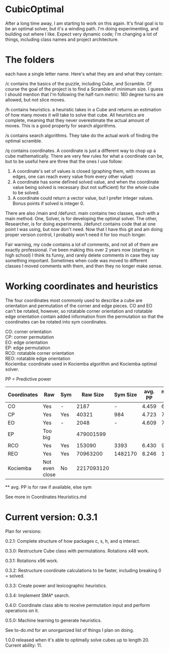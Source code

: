 # CubicOptimal
After a long time away, I am starting to work on this again. It's final goal is to be an optimal solver, but it's a winding path. I'm doing experimenting, and building out where I like. Expect very dynamic code; I'm changing a lot of things, including class names and project architecture. 

# The folders
each have a single letter name. Here's what they are and what they contain:

/c contains the basics of the puzzle, including Cube, and Scramble. Of course the goal of the project is to find a Scramble of minimum size. I guess I should mention that I'm following the half-turn metric: 180 degree turns are allowed, but not slice moves.

/h contains heuristics. a heuristic takes in a Cube and returns an estimation of how many moves it will take to solve that cube. All heuristics are complete, meaning that they never overestimate the actual amount of moves. This is a good property for search algorithms.

/s contains search algorithms. They take do the actual work of finding the optimal scramble.

/q contains coordinates. A coordinate is just a different way to chop up a cube mathematically. There are very few rules for what a coordinate can be, but to be useful here are three that the ones I use follow:
1. A coordinate's set of values is closed (graphing them, with moves as edges, one can reach every value from every other value)
2. A coordinate has some defined solved value, and when the coordinate value being solved is necessary (but not sufficient) for the whole cube to be solved.
3. A coordinate could return a vector value, but I prefer integer values. Bonus points if solved is integer 0.

There are also /main and /defunct. main contains two classes, each with a main method. One, Solver, is for developing the optimal solver. The other, Researcher, is for doing experiments. /defunct contains code that at one point I was using, but now don't need. Now that I have this git and am doing proper version control, I probably won't need it for too much longer.

Fair warning, my code contains a lot of comments, and not all of them are exactly professional. I've been making this over 2 years now (starting in high school) I think its funny, and rarely delete comments in case they say something important. Sometimes when code was moved to different classes I moved comments with them, and then they no longer make sense.


# Working coordinates and heuristics

The four coordinates most commonly used to describe a cube are orientation and permutation of the corner and edge pieces. CO and EO can't be rotated, however, so rotatable corner orientation and rotatable edge orientation contain added information from the permutation so that the coordinates can be rotated into sym coordinates.

CO: corner orientation \
CP: corner permutation \
EO: edge orientation \
EP: edge permutation \
RCO: rotatable corner orientation \
REO: rotatable edge orientation \
Kociemba: coordinate used in Kociemba algorithm and Kociemba optimal solver.

PP = Predictive power

| Coordinates | Raw | Sym | Raw Size | Sym Size | avg. PP | max PP |
|----|---|---|----|---|---|---|
| CO |Yes| - |2187| - | 4.459 | 6 |
| CP |Yes|Yes|40321| 984 | 4.723 | 7 |
| EO |Yes| - |2048| - | 4.609 | 7 |
| EP |Too big|   |479001599| |
|RCO |Yes| Yes |153090|3393| 6.430 | 9 |
|REO |Yes|Yes|70963200|1482170| 8.246 | 11 |
| Kociemba| Not even close | No | 2217093120 | | | |

** avg. PP is for raw if available, else sym

See more in Coordinates Heuristics.md

# Current version: 0.3.1
Plan for versions:

0.2.1: Complete structure of how packages c, s, h, and q interact.

0.3.0: Restructure Cube class with permutations. Rotations x48 work.

0.3.1: Rotations x96 work.

0.3.2: Restructure coordinate calculations to be faster, including breaking 0 = solved.

0.3.3: Create power and lexicographic heuristics.

0.3.4: Implement SMA* search.

0.4.0: Coordinate class able to receive permutation input and perform operations on it.

0.5.0: Machine learning to generate heuristics.

See to-do.md for an unorganized list of things I plan on doing.

1.0.0 released when it's able to optimally solve cubes up to length 20. Current ability: 11.
